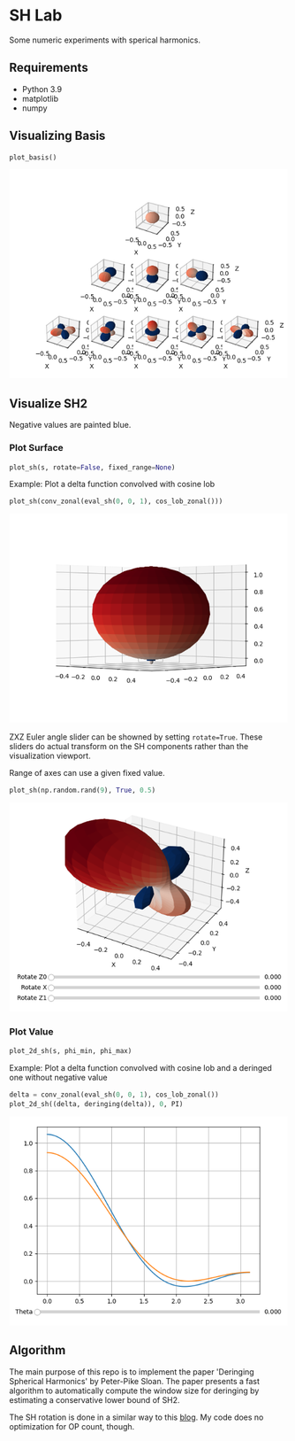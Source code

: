 # SH Lab

Some numeric experiments with sperical harmonics.

## Requirements

+ Python 3.9
+ matplotlib
+ numpy

## Visualizing Basis

```python
plot_basis()
```

![](imgs/basis.png)

## Visualize SH2

Negative values are painted blue.

### Plot Surface

```python
plot_sh(s, rotate=False, fixed_range=None)
```

Example: Plot a delta function convolved with cosine lob

```python
plot_sh(conv_zonal(eval_sh(0, 0, 1), cos_lob_zonal()))
```

![](imgs/delta.png)

ZXZ Euler angle slider can be showned by setting `rotate=True`. These sliders do actual transform on the SH components rather than the visualization viewport.

Range of axes can use a given fixed value.

```python
plot_sh(np.random.rand(9), True, 0.5)
```

![](imgs/rotate.png)

### Plot Value

```python
plot_2d_sh(s, phi_min, phi_max)
```

Example: Plot a delta function convolved with cosine lob and a deringed one without negative value

```python
delta = conv_zonal(eval_sh(0, 0, 1), cos_lob_zonal())
plot_2d_sh((delta, deringing(delta)), 0, PI)
```

![](imgs/plot_2d.png)

## Algorithm

The main purpose of this repo is to implement the paper 'Deringing Spherical Harmonics' by Peter-Pike Sloan. The paper presents a fast algorithm to automatically compute the window size for deringing by estimating a conservative lower bound of SH2.

The SH rotation is done in a similar way to this [blog](http://filmicworlds.com/blog/simple-and-fast-spherical-harmonic-rotation/). My code does no optimization for OP count, though.
